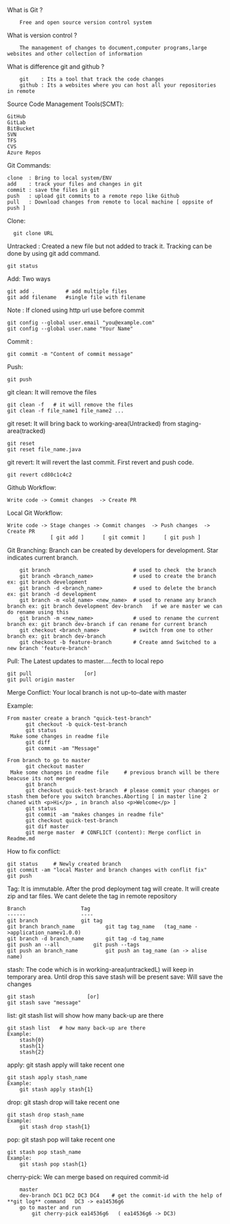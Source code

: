 What is Git ?    

		Free and open source version control system 

What is version control ?   

		The management of changes to document,computer programs,large websites and other collection of information

What is difference git and github ?      

		git    : Its a tool that track the code changes
		github : Its a websites where you can host all your repositories in remote

Source Code Management Tools(SCMT):

	GitHub
	GitLab
	BitBucket
	SVN
	TFS
	CVS
	Azure Repos

Git Commands:   
 
	clone  : Bring to local system/ENV  
	add    : track your files and changes in git  
	commit : save the files in git  
	push   : upload git commits to a remote repo like Github  
	pull   : Download changes from remote to local machine [ oppsite of push ]  


Clone:

      git clone URL

Untracked :  Created a new file but not added to track it. Tracking can be done by using git add command.
    
    git status
   
Add:  Two ways   
	
    git add .          # add multiple files  
    git add filename   #single file with filename
 
Note :    If cloned using http url use before commit

    git config --global user.email "you@example.com"  
    git config --global user.name "Your Name"   

Commit :

    git commit -m "Content of commit message" 
    
Push:
    
    git push

git clean: It will remove the files
	
	git clean -f   # it will remove the files
	git clean -f file_name1 file_name2 ...
		
git reset: It will bring back to working-area(Untracked) from staging-area(tracked)
			 
	git reset
	git reset file_name.java
	
git revert: It will revert the last commit. First revert and push code.

	git revert cd80c1c4c2


Github Workflow:

    Write code -> Commit changes  -> Create PR

Local Git Workflow:
    
    Write code -> Stage changes -> Commit changes  -> Push changes  -> Create PR
                  [ git add ]      [ git commit ]      [ git push ]

Git Branching: Branch can be created by developers for development.  Star indicates current branch.
		
		git branch                   	     # used to check  the branch
		git branch <branch_name>    	     # used to create the branch  ex: git branch development
		git branch -d <branch_name> 	     # used to delete the branch  ex: git branch -d development
		git branch -m <old_name> <new_name>  # used to rename any branch  branch ex: git branch development dev-branch   if we are master we can do rename using this 
		git branch -m <new_name>             # used to rename the current branch ex: git branch dev-branch if can rename for current branch
		git checkout <branch_name>           # switch from one to other branch ex: git branch dev-branch
		git checkout -b feature-branch       # Create amnd Switched to a new branch 'feature-branch'




Pull:  The Latest updates to master.....fecth to local repo

    git pull                 [or]
    git pull origin master


Merge Conflict:   Your local branch is not up-to-date with master

Example:

    From master create a branch "quick-test-branch"
	      git checkout -b quick-test-branch
          git status
	 Make some changes in readme file
	      git diff   
	      git commit -am "Message"

    From branch to go to master
          git checkout master
	 Make some changes in readme file     # previous branch will be there beacuse its not merged
	      git branch
	      git checkout quick-test-branch  # please commit your changes or stash them before you switch branches.Aborting [ in master line 2 chaned with <p>Hi</p> , in branch also <p>Welcome</p> ]
	      git status
	      git commit -am "makes changes in readme file"
	      git checkout quick-test-branch
	      git dif master
	      git merge master  # CONFLICT (content): Merge conflict in Readme.md
    
How to fix conflict:
    
    git status     # Newly created branch
    git commit -am "local Master and branch changes with conflit fix"
    git push


Tag: It is immutable. After the prod deployment tag will create. It will create zip and tar files. We cant delete the tag in remote repository

	Branch					Tag
	------					----
	git branch 				git tag
	git branch branch_name			git tag tag_name   (tag_name ->application_namev1.0.0)
	git branch -d branch_name		git tag -d tag_name
	git push an --all			git push --tags
	git push an branch_name			git push an tag_name (an -> alise name)


stash:  The code which is in working-area(untrackedL) will keep in temporary area. Until drop this save stash will be present
save: Will save the changes
	
	git stash                 [or] 
	git stash save "message"
list: git stash list will show how many back-up are there
	
	git stash list	 # how many back-up are there
	Example:
		stash{0}
		stash{1}
		stash{2}
apply: git stash apply will take recent one

	git stash apply stash_name
	Example:
		git stash apply stash{1}
drop: git stash drop will take recent one
	
	git stash drop stash_name
	Example:
		git stash drop stash{1}
	
pop: git stash pop will take recent one
	
	git stash pop stash_name
	Example:
		git stash pop stash{1}


cherry-pick: We can merge based on required commit-id


		master
		dev-branch DC1 DC2 DC3 DC4    # get the commit-id with the help of **git log** command   DC3 -> ea14536g6
		go to master and run 
			git cherry-pick ea14536g6   ( ea14536g6 -> DC3)
